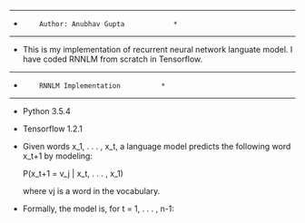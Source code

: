 ********************************************
*         Author: Anubhav Gupta            *
********************************************

  - This is my implementation of recurrent neural network languate model.
    I have coded RNNLM from scratch in Tensorflow.

*****************************************
*         RNNLM Implementation          *
*****************************************

  - Python 3.5.4
  - Tensorflow 1.2.1
  
  - Given words x_1, . . . , x_t, a language model predicts the following
    word x_t+1 by modeling:
	
	P(x_t+1 = v_j | x_t, . . . , x_1)

	where vj is a word in the vocabulary.
  
  - Formally, the model is, for t = 1, . . . , n-1:
  
	
